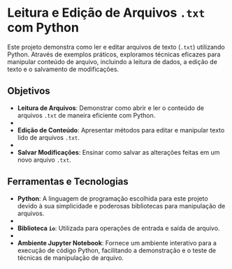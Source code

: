 # Leitura e Edição de Arquivos `.txt` com Python

Este projeto demonstra como ler e editar arquivos de texto (`.txt`) utilizando Python. Através de exemplos práticos, exploramos técnicas eficazes para manipular conteúdo de arquivo, incluindo a leitura de dados, a edição de texto e o salvamento de modificações.

## Objetivos

- **Leitura de Arquivos**: Demonstrar como abrir e ler o conteúdo de arquivos `.txt` de maneira eficiente com Python.
- 
- **Edição de Conteúdo**: Apresentar métodos para editar e manipular texto lido de arquivos `.txt`.
- 
- **Salvar Modificações**: Ensinar como salvar as alterações feitas em um novo arquivo `.txt`.

## Ferramentas e Tecnologias

- **Python**: A linguagem de programação escolhida para este projeto devido à sua simplicidade e poderosas bibliotecas para manipulação de arquivos.
- 
- **Biblioteca `io`**: Utilizada para operações de entrada e saída de arquivo.
- 
- **Ambiente Jupyter Notebook**: Fornece um ambiente interativo para a execução de código Python, facilitando a demonstração e o teste de técnicas de manipulação de arquivo.


